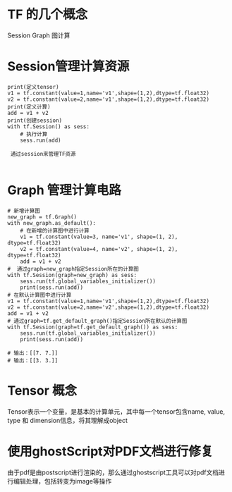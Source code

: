 # TF 的几个概念
Session 
Graph 图计算

# Session管理计算资源
```
print(定义tensor)
v1 = tf.constant(value=1,name='v1',shape=(1,2),dtype=tf.float32)
v2 = tf.constant(value=2,name='v1',shape=(1,2),dtype=tf.float32)
print(定义计算)
add = v1 + v2
print(创建session)
with tf.Session() as sess:
    # 执行计算
    sess.run(add)
    
 通过session来管理TF资源
 
```

# Graph 管理计算电路

```
# 新增计算图
new_graph = tf.Graph()
with new_graph.as_default():
    # 在新增的计算图中进行计算
    v1 = tf.constant(value=3, name='v1', shape=(1, 2), dtype=tf.float32)
    v2 = tf.constant(value=4, name='v2', shape=(1, 2), dtype=tf.float32)
    add = v1 + v2
#  通过graph=new_graph指定Session所在的计算图
with tf.Session(graph=new_graph) as sess:
    sess.run(tf.global_variables_initializer())
    print(sess.run(add))
# 在默认计算图中进行计算
v1 = tf.constant(value=1,name='v1',shape=(1,2),dtype=tf.float32)
v2 = tf.constant(value=2,name='v2',shape=(1,2),dtype=tf.float32)
add = v1 + v2
# 通过graph=tf.get_default_graph()指定Session所在默认的计算图
with tf.Session(graph=tf.get_default_graph()) as sess:
    sess.run(tf.global_variables_initializer())
    print(sess.run(add))

# 输出：[[7. 7.]]
# 输出：[[3. 3.]]

```

# Tensor 概念
Tensor表示一个变量，是基本的计算单元，其中每一个tensor包含name, value, type 和 dimension信息，将其理解成object



# 使用ghostScript对PDF文档进行修复
由于pdf是由postscript进行渲染的，那么通过ghostscript工具可以对pdf文档进行编辑处理，包括转变为image等操作

